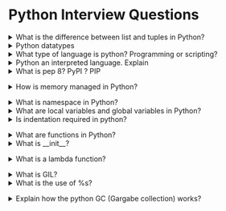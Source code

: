 # Python Interview Questions

<details>
<summary>What is the difference between list and tuples in Python?</summary><br><b>
  
* Lists
  * Lists are mutable i.e they can be edited.	
  * Lists are slower than tuples.	
  * List Syntax: list_1 = [10, ‘Chelsea’, 20]
* Tuple
  * Tuples are immutable (tuples are lists which can’t be edited).
  * Tuples are faster than list.
  * Tuple Syntax: tup_1 = (10, ‘Chelsea’ , 20)
</b></details>

<details>
<summary>Python datatypes</summary><br><b>
  
  * inters
  * float
 </b></details>
 <details>
<summary>What type of language is python? Programming or scripting?</summary><br><b>
 Python is capable of scripting, but in general sense, it is considered as a general-purpose programming language.
 </b></details>

<details>
<summary>Python an interpreted language. Explain</summary><br><b>
An interpreted language is any programming language which is not in machine-level code before runtime. Therefore, Python is an interpreted language.
An Interpreted language executes its statements line by line
 </b></details>

<details>
<summary> What is pep 8? PyPI ? PIP </summary><br><b>
PEP stands for Python Enhancement Proposal. It is a set of rules that specify how to format Python code for maximum readability.
PIP - package installer for python
PyPI - python package idex

</b></details>

<details>
<summary>How is memory managed in Python?</summary><br><b>
  
  Memory is managed in Python in the following ways:  
  
    * Memory management in python is managed by Python private heap space. All Python objects and data structures are located in a private heap. The programmer does not have access to this private heap. The python interpreter takes care of this instead
    *  The allocation of heap space for Python objects is done by Python’s memory manager. The core API gives access to some tools for the programmer to code
    *  Python also has an inbuilt garbage collector, which recycles all the unused memory and so that it can be made available to the heap space.

</b></details>

<details>
<summary>What is namespace in Python?</summary><br><b>
A namespace is a naming system used to make sure that names are unique to avoid naming conflicts.
</b></details>

<details>
<summary>What are local variables and global variables in Python?</summary><br><b>
  
* Global Variables:
  * Variables declared outside a function or in global space are called global variables. These variables can be accessed by any function in the program.
* Local Variables:
  * Any variable declared inside a function is known as a local variable. This variable is present in the local space and not in the global space.
</b></details>

<details>
<summary>Is indentation required in python?</summary><br><b>
Indentation is necessary for Python. It specifies a block of code. All code within loops, classes, functions, etc is specified within an indented block. 

</b></details>

<details>
<summary>What are functions in Python?</summary><br><b>
A function is a block of code which is executed only when it is called. To define a Python function, the def keyword is used.
</b></details>

<details>
<summary>What is __init__?</summary><br><b>
  __init__ is a method or constructor in Python. This method is automatically called to allocate memory when a new object/ instance of a class is created. All classes have the __init__ method.

</b></details>

<details>
<summary>What is a lambda function?</summary><br><b>
An anonymous function is known as a lambda function. This function can have any number of parameters but, can have just one statement.
  Example:
  
  	a = lambda x,y : x+y
    print(a(5, 6))
 
 </b></details>
 
<details>
<summary>What is GIL?</summary><br><b>
   GIL or the Global Interpreter Lock is a mutex, used to limit access to Python objects. It synchronizes threads and prevents them from running at the same time.
</b></details>

<details>
<summary>What is the use of %s?</summary><br><b>
   %s is a format specifier which transmutes any value into a string.
	 
	 str="raghu"
         print('hello %s' % str )   # hello raghu
</b></details>

<details>
<summary>Explain how the python GC (Gargabe collection) works?</summary><br><b>
  GC will do the Refcounting, GC keeps track of how many variables are referencing a memory location.
  If drop to 0, It keeps of that memory location.
	
	Viewing reference counts in Python:
	
	>>> import sys
	>>> a = 'my-string'
	>>> sys.getrefcount(a)
	2
	
	Notice that there are two references to our variable a. One is from creating the variable. The second is when we pass the variable a to the sys.getrefcount() function.
</b></details>
